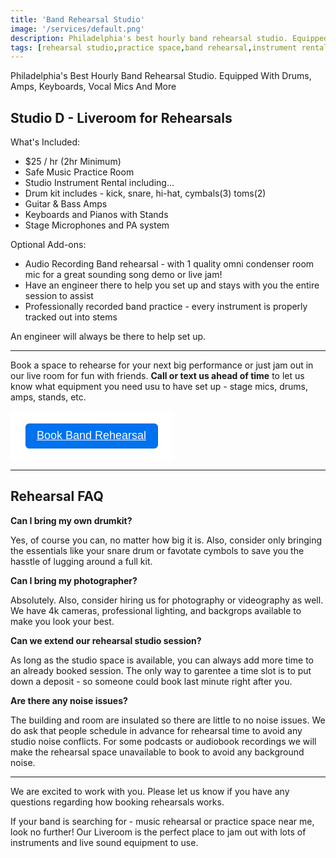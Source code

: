 ```yaml
---
title: 'Band Rehearsal Studio'
image: '/services/default.png'
description: Philadelphia's best hourly band rehearsal studio. Equipped with drums, amps, keyboards, vocal mics and other instruments - Sounds Like Soma 
tags: [rehearsal studio,practice space,band rehearsal,instrument rental]
---
```

Philadelphia's Best Hourly Band Rehearsal Studio. Equipped With Drums, Amps, Keyboards, Vocal Mics And More

## Studio D - Liveroom for Rehearsals

What's Included:

- $25 / hr (2hr Minimum)
- Safe Music Practice Room
- Studio Instrument Rental including...
- Drum kit includes - kick, snare, hi-hat, cymbals(3) toms(2)
- Guitar & Bass Amps
- Keyboards and Pianos with Stands
- Stage Microphones and PA system

Optional Add-ons:

- Audio Recording Band rehearsal - with 1 quality omni condenser room mic for a great sounding song demo or live jam!
- Have an engineer there to help you set up and stays with you the entire session to assist
- Professionally recorded band practice - every instrument is properly tracked out into stems


An engineer will always be there to help set up. 

- - -

Book a space to rehearse for your next big performance or just jam out in our live room for fun with friends. **Call or text us ahead of time** to let us know what equipment you need usu to have set up - stage mics, drums, amps, stands, etc. 

<div style="
  overflow: auto;
  display: flex;
  flex-direction: column;
  justify-content: flex-end;
  align-items: center;
  width: 259px;
  background: #FFFFFF;
  font-family: SQ Market, SQ Market, Helvetica, Arial, sans-serif;
  ">
  <div style="padding: 20px;">
  <a target="_blank" href="https://checkout.square.site/buy/QRQWE2MKRDVH3ZS6NDRTP4QP" style="
    display: inline-block;
    font-size: 18px;
    line-height: 38px;
    height: 40px;
    color: #ffffff;
    min-width: 212px;
    background-color: #0072ee;
    text-align: center;
    box-shadow: 0 0 0 1px rgba(0,0,0,.1) inset;
    border-radius: 6px;
  ">Book Band Rehearsal</a>
  </div>
</div>

- - -

## Rehearsal FAQ

**Can I bring my own drumkit?**

Yes, of course you can, no matter how big it is. Also, consider only bringing the essentials like your snare drum or favotate cymbols to save you the hasstle of lugging around a full kit.

**Can I bring my photographer?**

Absolutely. Also, consider hiring us for photography or videography as well. We have 4k cameras, professional lighting, and backgrops available to make you look your best.

**Can we extend our rehearsal studio session?**

As long as the studio space is available, you can always add more time to an already booked session. The only way to garentee a time slot is to put down a deposit - so someone could book last minute right after you.

**Are there any noise issues?**

The building and room are insulated so there are little to no noise issues. We do ask that people schedule in advance for rehearsal time to avoid any studio noise conflicts. For some podcasts or audiobook recordings we will make the rehearsal space unavailable to book to avoid any background noise.

- - -

We are excited to work with you. Please let us know if you have any questions regarding how booking rehearsals works.

If your band is searching for - music rehearsal or practice space near me, look no further!  Our Liveroom is the perfect place to jam out with lots of instruments and live sound equipment to use.



